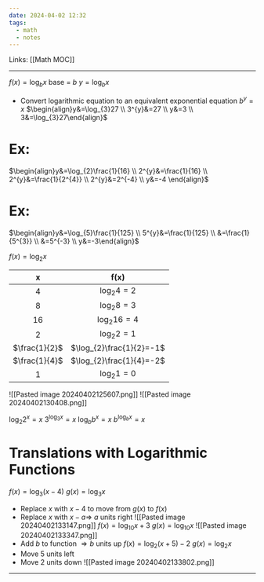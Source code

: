 ```yaml
---
date: 2024-04-02 12:32
tags:
  - math
  - notes
---
```

Links: [[Math MOC]]

---
$f(x)=\log_{b}x$
base = $b$
$y=\log_{b}x$
- Convert logarithmic equation to an equivalent exponential equation
$b^{y}=x$
$\begin{align}y&=\log_{3}27 \\ 3^{y}&=27 \\ y&=3 \\ 3&=\log_{3}27\end{align}$

# Ex:
$\begin{align}y&=\log_{2}\frac{1}{16} \\ 2^{y}&=\frac{1}{16} \\ 2^{y}&=\frac{1}{2^{4}} \\ 2^{y}&=2^{-4} \\ y&=-4 \end{align}$

# Ex:
$\begin{align}y&=\log_{5}\frac{1}{125} \\ 5^{y}&=\frac{1}{125} \\ &=\frac{1}{5^{3}} \\ &=5^{-3} \\ y&=-3\end{align}$

$f(x)=\log_{2}x$

|       x       |           f(x)           |
| :-----------: | :----------------------: |
|       4       |      $\log_{2}4=2$       |
|       8       |      $\log_{2}8=3$       |
|      16       |      $\log_{2}16=4$      |
|       2       |      $\log_{2}2=1$       |
| $\frac{1}{2}$ | $\log_{2}\frac{1}{2}=-1$ |
| $\frac{1}{4}$ | $\log_{2}\frac{1}{4}=-2$ |
|       1       |      $\log_{2}1=0$       |
![[Pasted image 20240402125607.png]]
![[Pasted image 20240402130408.png]]

$\log_{2}2^x=x$
$3^{\log_{3}x}=x$
$\log_{b}b^{x}=x$
$b^{\log_{b}x}=x$

# Translations with Logarithmic Functions
$f(x)=\log_{3}(x-4)$
$g(x)=\log_{3}x$
- Replace $x$ with $x-4$ to move from $g(x)$ to $f(x)$
- Replace $x$ with $x-a\Rightarrow$ $a$ units right
![[Pasted image 20240402133147.png]]
$f(x)=\log_{10}x+3$
$g(x)=\log_{10}x$
![[Pasted image 20240402133347.png]]
- Add $b$ to function $\Rightarrow b$ units up
$f(x)=\log_{2}(x+5)-2$
$g(x)=\log_{2}x$
- Move 5 units left
- Move 2 units down
![[Pasted image 20240402133802.png]]


---
